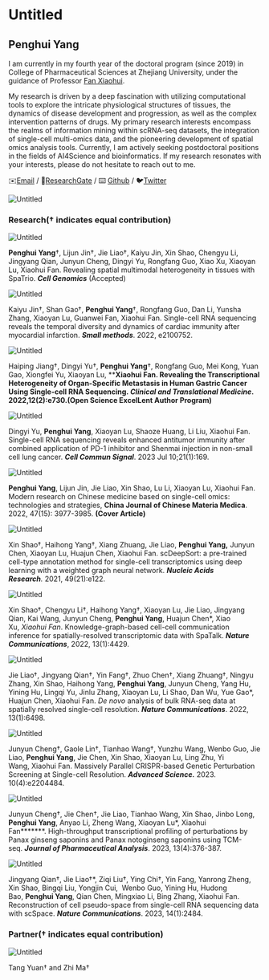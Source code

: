 # Untitled

## **Penghui Yang**

I am currently in my fourth year of the doctoral program (since 2019) in College of Pharmaceutical Sciences at Zhejiang University, under the guidance of Professor [Fan Xiaohui](https://person.zju.edu.cn/fanxh). 

My research is driven by a deep fascination with utilizing computational tools to explore the intricate physiological structures of tissues, the dynamics of disease development and progression, as well as the complex intervention patterns of drugs. My primary research interests encompass the realms of information mining within scRNA-seq datasets, the integration of single-cell multi-omics data, and the pioneering development of spatial omics analysis tools. Currently, I am actively seeking postdoctoral positions in the fields of AI4Science and bioinformatics. If my research resonates with your interests, please do not hesitate to reach out to me.

✉️[Email](https://www.notion.so/fe0093f69c2a47c8857bc7f78f265285?pvs=21) / 🔬[ResearchGate](https://www.researchgate.net/profile/Penghui-Yang-7) / ⌨️ [Github](https://github.com/Paul-YPH) / 🐦[Twitter](https://twitter.com/Paul_YPH)

![Untitled](Untitled%20fe0093f69c2a47c8857bc7f78f265285/Untitled.png)

### Research(† indicates equal contribution)

![Untitled](Untitled%20fe0093f69c2a47c8857bc7f78f265285/Untitled%201.png)

**Penghui Yang**†, Lijun Jin†, Jie Liao†, Kaiyu Jin, Xin Shao, Chengyu Li, Jingyang Qian, Junyun Cheng, Dingyi Yu, Rongfang Guo, Xiao Xu, Xiaoyan Lu, Xiaohui Fan. Revealing spatial multimodal heterogeneity in tissues with SpaTrio. ***Cell Genomics*** (Accepted)

![Untitled](Untitled%20fe0093f69c2a47c8857bc7f78f265285/Untitled%202.png)

Kaiyu Jin†, Shan Gao†, **Penghui Yang**†, Rongfang Guo, Dan Li, Yunsha Zhang, Xiaoyan Lu, Guanwei Fan, Xiaohui Fan. Single-cell RNA sequencing reveals the temporal diversity and dynamics of cardiac immunity after myocardial infarction. ***Small methods***. 2022, e2100752. 

![Untitled](Untitled%20fe0093f69c2a47c8857bc7f78f265285/Untitled%203.png)

Haiping Jiang†, Dingyi Yu†, **Penghui Yang**†, Rongfang Guo, Mei Kong, Yuan Gao, Xiongfei Yu, Xiaoyan Lu, ******Xiaohui Fan. Revealing the Transcriptional Heterogeneity of Organ-Specific Metastasis in Human Gastric Cancer Using Single-cell RNA Sequencing. ***Clinical and Translational Medicine***. 2022,12(2):e730.**(Open Science ExcelLent Author Program)**

![Untitled](Untitled%20fe0093f69c2a47c8857bc7f78f265285/Untitled%204.png)

Dingyi Yu, **Penghui Yang**, Xiaoyan Lu, Shaoze Huang, Li Liu, Xiaohui Fan. Single-cell RNA sequencing reveals enhanced antitumor immunity after combined application of PD-1 inhibitor and Shenmai injection in non-small cell lung cancer. ***Cell Commun Signal***. 2023 Jul 10;21(1):169.

![Untitled](Untitled%20fe0093f69c2a47c8857bc7f78f265285/Untitled%205.png)

**Penghui Yang**, Lijun Jin, Jie Liao, Xin Shao, Lu Li, Xiaoyan Lu, Xiaohui Fan. Modern research on Chinese medicine based on single-cell omics: technologies and strategies, **China Journal of Chinese Materia Medica**. 2022, 47(15): 3977-3985. **(Cover Article)**

![Untitled](Untitled%20fe0093f69c2a47c8857bc7f78f265285/Untitled%206.png)

Xin Shao†, Haihong Yang†, Xiang Zhuang, Jie Liao, **Penghui Yang,** Junyun Chen, Xiaoyan Lu, Huajun Chen, Xiaohui Fan. scDeepSort: a pre-trained cell-type annotation method for single-cell transcriptomics using deep learning with a weighted graph neural network. ***Nucleic Acids Research**.* 2021, 49(21):e122.

![Untitled](Untitled%20fe0093f69c2a47c8857bc7f78f265285/Untitled%207.png)

Xin Shao†, Chengyu Li†, Haihong Yang†, Xiaoyan Lu, Jie Liao, Jingyang Qian, Kai Wang, Junyun Cheng, **Penghui Yang**, Huajun Chen*, Xiao Xu, *Xiaohui Fan*. Knowledge-graph-based cell-cell communication inference for spatially-resolved transcriptomic data with SpaTalk. ***Nature Communications***, 2022, 13(1):4429.

![Untitled](Untitled%20fe0093f69c2a47c8857bc7f78f265285/Untitled%208.png)

Jie Liao†, Jingyang Qian†, Yin Fang†, Zhuo Chen†, Xiang Zhuang†, Ningyu Zhang, Xin Shao, Haihong Yang, **Penghui Yang**, Junyun Cheng, Yang Hu, Yining Hu, Lingqi Yu, Jinlu Zhang, Xiaoyan Lu, Li Shao, Dan Wu, Yue Gao*, Huajun Chen, Xiaohui Fan. *De novo* analysis of bulk RNA-seq data at spatially resolved single-cell resolution. ***Nature Communications***. 2022, 13(1):6498.

![Untitled](Untitled%20fe0093f69c2a47c8857bc7f78f265285/Untitled%209.png)

Junyun Cheng†, Gaole Lin†, Tianhao Wang†, Yunzhu Wang, Wenbo Guo, Jie Liao, **Penghui Yang**, Jie Chen, Xin Shao, Xiaoyan Lu, Ling Zhu, Yi Wang, Xiaohui Fan. Massively Parallel CRISPR-based Genetic Perturbation Screening at Single-cell Resolution. ***Advanced Science.*** 2023. 10(4):e2204484.

![Untitled](Untitled%20fe0093f69c2a47c8857bc7f78f265285/Untitled%2010.png)

Junyun Cheng†, Jie Chen†, Jie Liao, Tianhao Wang, Xin Shao, Jinbo Long, **Penghui Yang**, Anyao Li, Zheng Wang, Xiaoyan Lu*, Xiaohui Fan*******. High-throughput transcriptional profiling of perturbations by Panax ginseng saponins and Panax notoginseng saponins using TCM-seq. ***Journal of Pharmaceutical Analysis***. 2023, 13(4):376-387.

![Untitled](Untitled%20fe0093f69c2a47c8857bc7f78f265285/Untitled%2011.png)

Jingyang Qian†, Jie Liao†*, Ziqi Liu†, Ying Chi†, Yin Fang, Yanrong Zheng, Xin Shao, Bingqi Liu, Yongjin Cui,  Wenbo Guo, Yining Hu, Hudong Bao, **Penghui Yang**, Qian Chen, Mingxiao Li, Bing Zhang, Xiaohui Fan. Reconstruction of cell pseudo-space from single-cell RNA sequencing data with scSpace. ***Nature Communications***. 2023, 14(1):2484.

### Partner(† indicates equal contribution)

![Untitled](Untitled%20fe0093f69c2a47c8857bc7f78f265285/Untitled%2012.png)

Tang Yuan† and Zhi Ma†